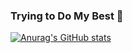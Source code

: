 ### Trying to Do My Best 👋

[![Anurag's GitHub stats](https://github-readme-stats.vercel.app/api?username=Si11ycheese)](https://github.com/anuraghazra/github-readme-stats)
